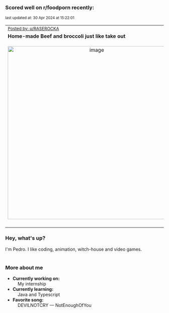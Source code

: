 ### Scored well on r/foodporn recently:

<p align="left"><sub>last updated at: 30 Apr 2024 at 15:22:01</sub></p>

|   |
| --- |
| <sub>[Posted by: u/RASEROCKA][source]</sub> |
| **Home-made Beef and broccoli just like take out** | 
|<p align="center"> <img alt="image" src="https://i.redd.it/giw4nqor3nwc1.png" width="550" /> </p>|
|   |

### Hey, what's up?

I'm Pedro. I like coding, animation, witch-house and video games.<br><br>

### More about me
- **Currently working on:**  
&nbsp;&nbsp;&nbsp;&nbsp;My internship
- **Currently learning:**  
&nbsp;&nbsp;&nbsp;&nbsp;Java and Typescript
- **Favorite song:**  
&nbsp;&nbsp;&nbsp;&nbsp;DEVILNOTCRY — NotEnoughOfYou<br><br>

  



  
  
  
[linkedin]: https://linkedin.com/in/pedro-h-r-gomes-8a487b14a/
[gmail]: mailto:pilique11@gmail.com
[source]: https://reddit.com/r/FoodPorn/comments/1ccu3dv/homemade_beef_and_broccoli_just_like_take_out/
[redditAPI]: https://www.reddit.com/dev/api/